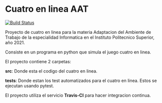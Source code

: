# Cuatro en linea AAT

[![Build Status](https://travis-ci.com/DonBerge/cuatroenlinea.svg?branch=master)](https://travis-ci.com/DonBerge/cuatroenlinea)

Proyecto de cuatro en linea para la materia Adaptacion del Ambiente de Trabajo de la especialidad Informatica en el Instituto Politecnico Superior, año 2021.

Consiste en un programa en python que simula el juego cuatro en linea.

El proyecto contiene 2 carpetas:

**src**: Donde esta el codigo del cuatro en linea.

**tests**: Donde estan los test automatizados para el cuatro en linea. Estos se ejecutan usando pytest.

El proyecto utiliza el servicio **Travis-CI** para hacer integracion continua.